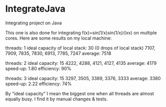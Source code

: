 # IntegrateJava
Integrating project on Java

This one is also done for integrating f(x)=sin(1/x)*sin(1/x)/(x*x) on multiple cores.
Here are some results on my local machine:

threads: 1 ideal capacity of local stack: 30 (0 drops of local stack)
7107, 7909, 7835, 7830, 6913, 7785, 7247
average:	7518

threads: 2 ideal capacity: 15
4222, 4288, 4121, 4127, 4135
average:	4179
speed-up:	1.80
efficiency:	90%

threads: 3 ideal capacity: 15
3297, 3505, 3389, 3376, 3333
average:	3380
speed-up:	2.22
efficiency:	74%

By "ideal capacity" I mean the biggest one when all threads are almost equally busy. I find it by manual changes & tests. 

